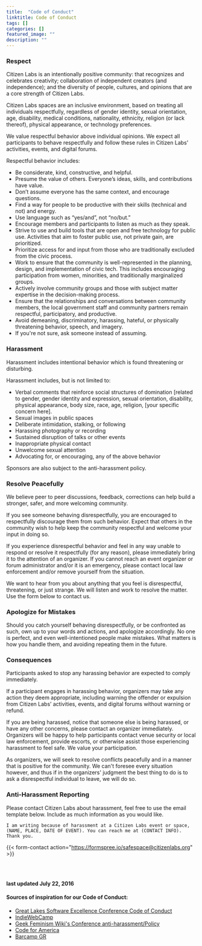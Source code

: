 ```yaml
---
title:  "Code of Conduct"
linktitle: Code of Conduct
tags: []
categories: []
featured_image: ""
description: ""
---
```


### Respect
Citizen Labs is an intentionally positive community: that recognizes and celebrates creativity; collaboration of independent creators (and independence); and the diversity of people, cultures, and opinions that are a core strength of Citizen Labs.

Citizen Labs spaces are an inclusive environment, based on treating all individuals respectfully, regardless of gender identity, sexual orientation, age, disability, medical conditions, nationality, ethnicity, religion (or lack thereof), physical appearance, or technology preferences.

We value respectful behavior above individual opinions. We expect all participants to behave respectfully and follow these rules in Citizen Labs’ activities, events, and digital forums.

Respectful behavior includes:

- Be considerate, kind, constructive, and helpful.
- Presume the value of others. Everyone’s ideas, skills, and contributions have value.
- Don’t assume everyone has the same context, and encourage questions.
- Find a way for people to be productive with their skills (technical and not) and energy.
- Use language such as “yes/and”, not “no/but.”
- Encourage members and participants to listen as much as they speak.
- Strive to use and build tools that are open and free technology for public use. Activities that aim to foster public use, not private gain, are prioritized.
- Prioritize access for and input from those who are traditionally excluded from the civic process.
- Work to ensure that the community is well-represented in the planning, design, and implementation of civic tech. This includes encouraging participation from women, minorities, and traditionally marginalized groups.
- Actively involve community groups and those with subject matter expertise in the decision-making process.
- Ensure that the relationships and conversations between community members, the local government staff and community partners remain respectful, participatory, and productive.
- Avoid demeaning, discriminatory, harassing, hateful, or physically threatening behavior, speech, and imagery.
- If you're not sure, ask someone instead of assuming.

### Harassment
Harassment includes intentional behavior which is found threatening or disturbing.

Harassment includes, but is not limited to:

- Verbal comments that reinforce social structures of domination [related to gender, gender identity and expression, sexual orientation, disability, physical appearance, body size, race, age, religion, [your specific concern here].
- Sexual images in public spaces
- Deliberate intimidation, stalking, or following
- Harassing photography or recording
- Sustained disruption of talks or other events
- Inappropriate physical contact
- Unwelcome sexual attention
- Advocating for, or encouraging, any of the above behavior

Sponsors are also subject to the anti-harassment policy.

### Resolve Peacefully
We believe peer to peer discussions, feedback, corrections can help build a stronger, safer, and more welcoming community.

If you see someone behaving disrespectfully, you are encouraged to respectfully discourage them from such behavior. Expect that others in the community wish to help keep the community respectful and welcome your input in doing so.

If you experience disrespectful behavior and feel in any way unable to respond or resolve it respectfully (for any reason), please immediately bring it to the attention of an organizer. If you cannot reach an event organizer or forum administrator and/or it is an emergency, please contact local law enforcement and/or remove yourself from the situation.

We want to hear from you about anything that you feel is disrespectful, threatening, or just strange. We will listen and work to resolve the matter. Use the form below to contact us.

### Apologize for Mistakes
Should you catch yourself behaving disrespectfully, or be confronted as such, own up to your words and actions, and apologize accordingly. No one is perfect, and even well-intentioned people make mistakes. What matters is how you handle them, and avoiding repeating them in the future.

### Consequences
Participants asked to stop any harassing behavior are expected to comply immediately.

If a participant engages in harassing behavior, organizers may take any action they deem appropriate, including warning the offender or expulsion from Citizen Labs’ activities, events, and digital forums without warning or refund.

If you are being harassed, notice that someone else is being harassed, or have any other concerns, please contact an organizer immediately. Organizers will be happy to help participants contact venue security or local law enforcement, provide escorts, or otherwise assist those experiencing harassment to feel safe. We value your participation.

As organizers, we will seek to resolve conflicts peacefully and in a manner that is positive for the community. We can't foresee every situation however, and thus if in the organizers' judgment the best thing to do is to ask a disrespectful individual to leave, we will do so.

### Anti-Harassment Reporting
Please contact Citizen Labs about harassment, feel free to use the email template below. Include as much information as you would like.

`I am writing because of harassment at a Citizen Labs event or space, (NAME, PLACE, DATE OF EVENT). You can reach me at (CONTACT INFO). Thank you.`
<br>

{{< form-contact action="https://formspree.io/safespace@citizenlabs.org"  >}}

<br>
<br>

**last updated July 22, 2016**

#### Sources of inspiration for our Code of Conduct:

- [Great Lakes Software Excellence Conference Code of Conduct](http://glsec.softwaregr.org/code-of-conduct/)
- [IndieWebCamp](https://indieweb.org/code-of-conduct)
- [Geek Feminism Wiki's Conference anti-harassment/Policy](http://geekfeminism.wikia.com/wiki/Conference_anti-harassment/Policy)
- [Code for America](https://github.com/codeforamerica/codeofconduct)
- [Barcamp GR](http://barcampgr.org/code-of-conduct/)

